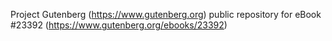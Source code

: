 Project Gutenberg (https://www.gutenberg.org) public repository for eBook #23392 (https://www.gutenberg.org/ebooks/23392)
